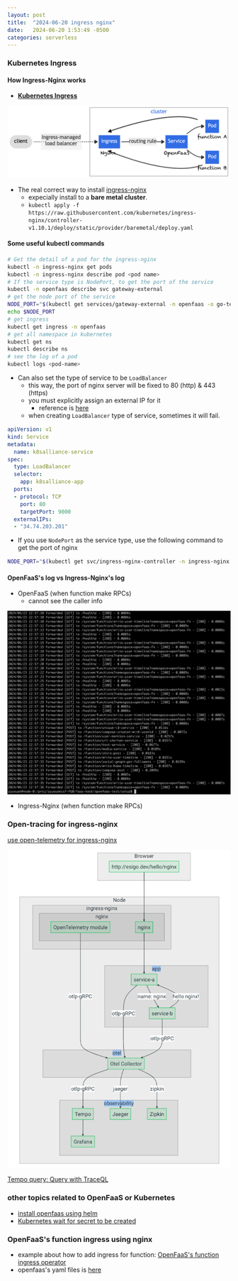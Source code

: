```yaml
---
layout: post
title:  "2024-06-20 ingress nginx"
date:   2024-06-20 1:53:49 -0500
categories: serverless
---
```


### Kubernetes Ingress

#### How Ingress-Nginx works
- <strong> [Kubernetes Ingress](https://kubernetes.io/docs/concepts/services-networking/ingress/)</strong>

![ingress](/assets/2024-06-21/d1.png)


- The real correct way to install [ingress-nginx](https://github.com/kubernetes/ingress-nginx/blob/main/docs/deploy/index.md)
  + expecially install to a <strong>bare metal cluster</strong>.
  + `kubectl apply -f https://raw.githubusercontent.com/kubernetes/ingress-nginx/controller-v1.10.1/deploy/static/provider/baremetal/deploy.yaml`

#### Some useful kubectl commands

```bash
# Get the detail of a pod for the ingress-nginx
kubectl -n ingress-nginx get pods
kubectl -n ingress-nginx describe pod <pod name>
# If the service type is NodePort, to get the port of the service
kubectl -n openfaas describe svc gateway-external
# get the node port of the service
NODE_PORT="$(kubectl get services/gateway-external -n openfaas -o go-template='{{(index .spec.ports 0).nodePort}}')"
echo $NODE_PORT
# get ingress
kubectl get ingress -n openfaas
# get all namespace in kubernetes
kubectl get ns
kubectl describe ns
# see the log of a pod
kubectl logs <pod-name> 
```

- Can also set the type of service to be `LoadBalancer`
  + this way, the port of nginx server will be fixed to 80 (http) & 443 (https)
  + you must explicitly assign an external IP for it
    * reference is [here](https://paul-boone.medium.com/kubernetes-loadbalancer-ip-stuck-in-pending-6ddea72b8ff5)
  + when creating `LoadBalancer` type of service, sometimes it will fail. 

```yaml
apiVersion: v1
kind: Service
metadata:
  name: k8salliance-service
spec:
  type: LoadBalancer
  selector:
    app: k8salliance-app
  ports:
  - protocol: TCP
    port: 80
    targetPort: 9000
  externalIPs:
  - "34.74.203.201"
``` 

- If you use `NodePort` as the service type, use the following command to get the port of nginx

```bash
NODE_PORT="$(kubectl get svc/ingress-nginx-controller -n ingress-nginx -o go-template='{{(index .spec.ports 0).nodePort}}')"
```

#### OpenFaaS's log vs Ingress-Nginx's log
- OpenFaaS  (when function make RPCs)
  + cannot see the caller info

![s2](/assets/2024-06-21/s2.png)

- Ingress-Nginx (when function make RPCs)

### Open-tracing for ingress-nginx
[use open-telemetry for ingress-nginx](https://kubernetes.github.io/ingress-nginx/user-guide/third-party-addons/opentelemetry/)

![s1](/assets/2024-06-21/s1.png)

[Tempo query: Query with TraceQL](https://grafana.com/docs/tempo/latest/traceql/)

### other topics related to OpenFaaS or Kubernetes
- [install openfaas using helm](https://artifacthub.io/packages/helm/openfaas/openfaas)
- [Kubernetes wait for secret to be created](https://stackoverflow.com/questions/71384532/kubernetes-wait-for-secret-to-be-created)

### OpenFaaS's function ingress using nginx
- example about how to add ingress for function: [OpenFaaS's function ingress operator](https://github.com/openfaas/ingress-operator)
- openfaas's yaml files is [here](https://github.com/openfaas/faas-netes/tree/master/chart/openfaas/templates)
